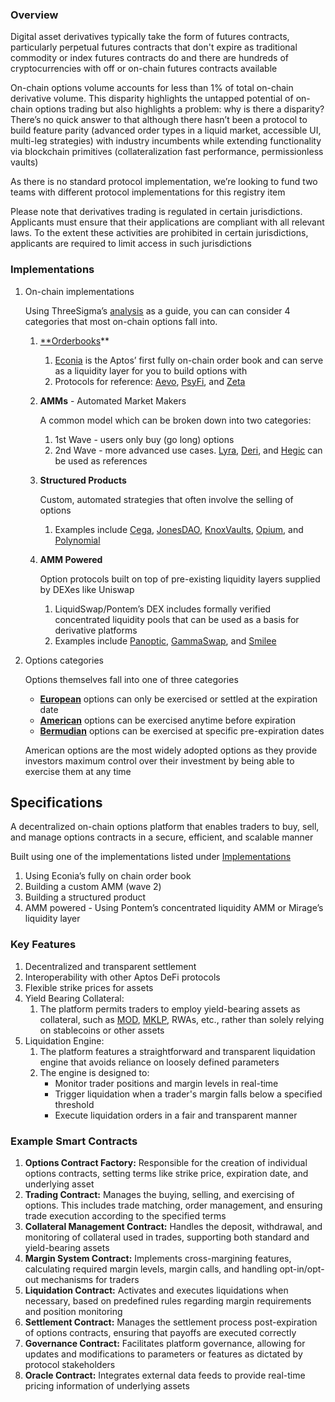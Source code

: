 ### Overview

Digital asset derivatives typically take the form of futures contracts, particularly perpetual futures contracts that don't expire as traditional commodity or index futures contracts do and there are hundreds of cryptocurrencies with off or on-chain futures contracts available

On-chain options volume accounts for less than 1% of total on-chain derivative volume. This disparity highlights the untapped potential of on-chain options trading but also highlights a problem: why is there a disparity? There’s no quick answer to that although there hasn’t been a protocol to build feature parity (advanced order types in a liquid market, accessible UI, multi-leg strategies) with industry incumbents while extending functionality via blockchain primitives (collateralization fast performance, permissionless vaults)

As there is no standard protocol implementation, we’re looking to fund two teams with different protocol implementations for this registry item

Please note that derivatives trading is regulated in certain jurisdictions. Applicants must ensure that their applications are compliant with all relevant laws. To the extent these activities are prohibited in certain jurisdictions, applicants are required to limit access in such jurisdictions

### Implementations

1. On-chain implementations
    
    Using ThreeSigma’s [analysis](https://threesigma.xyz/blog/defi-options-landscape) as a guide, you can can consider 4 categories that most on-chain options fall into.
    
    1. [**Orderbooks](https://www.investopedia.com/terms/o/order-book.asp)** 
        1. [Econia](https://www.econialabs.com/) is the Aptos’ first fully on-chain order book and can serve as a liquidity layer for you to build options with 
        2. Protocols for reference: [Aevo](https://www.aevo.xyz/), [PsyFi](https://www.psyfi.io/), and [Zeta](https://www.zeta.markets/)
    2. **AMMs** - Automated Market Makers
        
        A common model which can be broken down into two categories:
        
        1. 1st Wave - users only buy (go long) options
        2. 2nd Wave - more advanced use cases. [Lyra](https://lyra.finance/), [Deri](https://deri.io/), and [Hegic](https://www.hegic.co/) can be used as references
    3. **Structured Products**
        
        Custom, automated strategies that often involve the selling of options
        
        1. Examples include [Cega](https://app.cega.fi/), [JonesDAO](https://www.jonesdao.io/), [KnoxVaults](https://www.knoxvaults.com/), [Opium](https://opium.finance/), and [Polynomial](https://www.polynomial.fi/)
    4. **AMM Powered**
        
        Option protocols built on top of pre-existing liquidity layers supplied by DEXes like Uniswap
        
        1. LiquidSwap/Pontem’s DEX includes formally verified concentrated liquidity pools that can be used as a basis for derivative platforms
        2. Examples include [Panoptic](https://www.panoptic.xyz/), [GammaSwap](https://gammaswap.com/), and [Smilee](https://smilee.finance/)
2. Options categories
    
    Options themselves fall into one of three categories
    
    - [**European**](https://www.investopedia.com/terms/e/europeanoption.asp) options can only be exercised or settled at the expiration date
    - [**American**](https://www.google.com/search?q=investopedia+american+options&sourceid=chrome&ie=UTF-8) options can be exercised anytime before expiration
    - [**Bermudian**](https://www.investopedia.com/terms/b/bermuda.asp) options can be exercised at specific pre-expiration dates
    
    American options are the most widely adopted options as they provide investors maximum control over their investment by being able to exercise them at any time


## Specifications

A decentralized on-chain options platform that enables traders to buy, sell, and manage options contracts in a secure, efficient, and scalable manner 

Built using one of the implementations listed under [Implementations](https://www.notion.so/Registry-Options-edcf6446583147deadc341f90a97c555?pvs=21)

1. Using Econia’s fully on chain order book
2. Building a custom AMM (wave 2)
3. Building a structured product
4. AMM powered - Using Pontem’s concentrated liquidity AMM or Mirage’s liquidity layer

### **Key Features**

1. Decentralized and transparent settlement
2. Interoperability with other Aptos DeFi protocols
3. Flexible strike prices for assets
4. Yield Bearing Collateral: 
    1. The platform permits traders to employ yield-bearing assets as collateral, such as [MOD](https://docs.thala.fi/thala-protocol-design/move-dollar-mod/stablecoin), [MKLP](https://docs.merkle.trade/merkle-lp), RWAs, etc., rather than solely relying on stablecoins or other assets
5. Liquidation Engine: 
    1. The platform features a straightforward and transparent liquidation engine that avoids reliance on loosely defined parameters
    2. The engine is designed to:
        - Monitor trader positions and margin levels in real-time
        - Trigger liquidation when a trader's margin falls below a specified threshold
        - Execute liquidation orders in a fair and transparent manner

### Example Smart Contracts

1. **Options Contract Factory:** Responsible for the creation of individual options contracts, setting terms like strike price, expiration date, and underlying asset
2. **Trading Contract:** Manages the buying, selling, and exercising of options. This includes trade matching, order management, and ensuring trade execution according to the specified terms
3. **Collateral Management Contract:** Handles the deposit, withdrawal, and monitoring of collateral used in trades, supporting both standard and yield-bearing assets
4. **Margin System Contract:** Implements cross-margining features, calculating required margin levels, margin calls, and handling opt-in/opt-out mechanisms for traders
5. **Liquidation Contract:** Activates and executes liquidations when necessary, based on predefined rules regarding margin requirements and position monitoring
6. **Settlement Contract:** Manages the settlement process post-expiration of options contracts, ensuring that payoffs are executed correctly
7. **Governance Contract:** Facilitates platform governance, allowing for updates and modifications to parameters or features as dictated by protocol stakeholders
8. **Oracle Contract:** Integrates external data feeds to provide real-time pricing information of underlying assets

